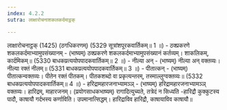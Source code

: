 ```yaml
---
index: 4.2.2
sutra: लाक्षारोचनाशकलकर्दमाट्ठक्

---
```

लाक्षारोचनाट्ठक् (1425) (ठगधिकरणम्) (5329 सूत्रांशपूरकवार्तिकम्॥ 1 ॥) - ठक्प्रकरणे शकलकर्दमाभ्यामुपसंख्यानम् - (भाष्यम्) ठक्प्रकरणे शकलकर्दमाभ्यामुपसंख्यानं कर्तव्यम्। शाकलिकम्, कार्दमिकम्॥ (5330 बाधकप्रत्ययोपपादकवार्तिकम्॥ 2 ॥) - नील्या अन् - (भाष्यम्) नील्या अन् वक्तव्यः। नील्या रक्तं नीलम्॥ (5331 बाधकप्रत्ययोपपादकवार्तिकम्॥ 3 ॥) - पीतात्कन् - (भाष्यम्) पीतात्कन्वक्तव्यः। पीतेन रक्तं पीतकम्। पीतकशब्दो वा प्रकृत्यन्तरम्, तस्माल्लुग्वक्तव्यः॥ (5332 बाधकप्रत्ययोपपादकवार्तिकम्॥ 4 ॥) - हरिद्रामहारजनाभ्यामञ्ञ् - (भाष्यम्) हरिद्रामहारजनाभ्यामञ्ञ् वक्तव्यः। हारिद्रम्, माहारजनम्। (प्रयोगसाधकभाष्यम्) रागादित्युच्यते, तत्रेदं न सिध्यति -हारिद्रौ कुक्कुटस्य पादौ, काषायौ गर्दभस्य कर्णाविति। उपमानात्सिद्धम्। हारिद्राविव हारिद्रौ, काषायाविव काषायौ॥